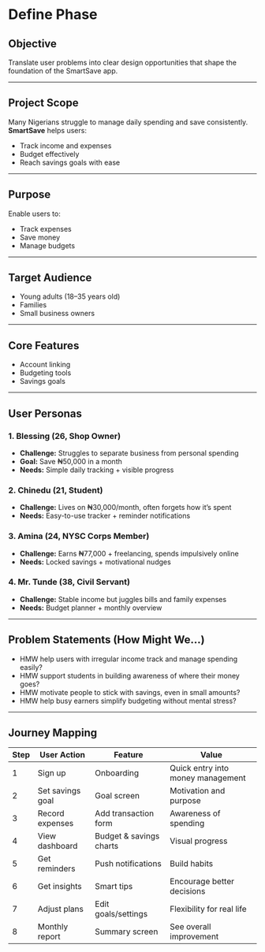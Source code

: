 # Define Phase

## Objective
Translate user problems into clear design opportunities that shape the foundation of the SmartSave app.

---

## Project Scope
Many Nigerians struggle to manage daily spending and save consistently.  
**SmartSave** helps users:  
- Track income and expenses  
- Budget effectively  
- Reach savings goals with ease  

---

## Purpose
Enable users to:  
- Track expenses  
- Save money  
- Manage budgets  

---

## Target Audience
- Young adults (18–35 years old)  
- Families  
- Small business owners  

---

## Core Features
- Account linking  
- Budgeting tools  
- Savings goals  

---

## User Personas

### 1. Blessing (26, Shop Owner)
- **Challenge:** Struggles to separate business from personal spending  
- **Goal:** Save ₦50,000 in a month  
- **Needs:** Simple daily tracking + visible progress  

### 2. Chinedu (21, Student)
- **Challenge:** Lives on ₦30,000/month, often forgets how it’s spent  
- **Needs:** Easy-to-use tracker + reminder notifications  

### 3. Amina (24, NYSC Corps Member)
- **Challenge:** Earns ₦77,000 + freelancing, spends impulsively online  
- **Needs:** Locked savings + motivational nudges  

### 4. Mr. Tunde (38, Civil Servant)
- **Challenge:** Stable income but juggles bills and family expenses  
- **Needs:** Budget planner + monthly overview  

---

## Problem Statements (How Might We...)
- HMW help users with irregular income track and manage spending easily?  
- HMW support students in building awareness of where their money goes?  
- HMW motivate people to stick with savings, even in small amounts?  
- HMW help busy earners simplify budgeting without mental stress?  

---

## Journey Mapping

| Step | User Action         | Feature                | Value                              |
|------|---------------------|------------------------|------------------------------------|
| 1    | Sign up             | Onboarding             | Quick entry into money management  |
| 2    | Set savings goal    | Goal screen            | Motivation and purpose             |
| 3    | Record expenses     | Add transaction form   | Awareness of spending              |
| 4    | View dashboard      | Budget & savings charts| Visual progress                    |
| 5    | Get reminders       | Push notifications     | Build habits                       |
| 6    | Get insights        | Smart tips             | Encourage better decisions         |
| 7    | Adjust plans        | Edit goals/settings    | Flexibility for real life          |
| 8    | Monthly report      | Summary screen         | See overall improvement            |
